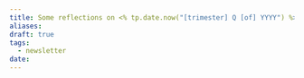 ```yaml
---
title: Some reflections on <% tp.date.now("[trimester] Q [of] YYYY") %>
aliases: 
draft: true
tags:
  - newsletter
date:
---
```


